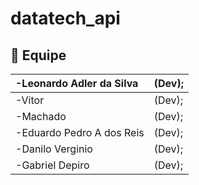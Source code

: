 # datatech_api

## :busts_in_silhouette: Equipe	
|-Leonardo Adler da Silva| (Dev);|
|:--|:--|
|-Vitor|(Dev);|
|-Machado|(Dev);|
|-Eduardo Pedro A dos Reis|(Dev);|
|-Danilo Verginio|(Dev);|
|-Gabriel Depiro|(Dev);|
</td>	

